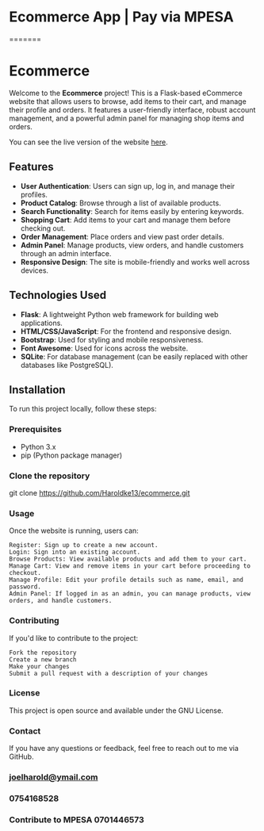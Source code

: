 
# Ecommerce App | Pay via MPESA 
=======
# Ecommerce

Welcome to the **Ecommerce** project! This is a Flask-based eCommerce website that allows users to browse, add items to their cart, and manage their profile and orders. It features a user-friendly interface, robust account management, and a powerful admin panel for managing shop items and orders.

You can see the live version of the website [here](https://online-store-soch.onrender.com).

## Features

- **User Authentication**: Users can sign up, log in, and manage their profiles.
- **Product Catalog**: Browse through a list of available products.
- **Search Functionality**: Search for items easily by entering keywords.
- **Shopping Cart**: Add items to your cart and manage them before checking out.
- **Order Management**: Place orders and view past order details.
- **Admin Panel**: Manage products, view orders, and handle customers through an admin interface.
- **Responsive Design**: The site is mobile-friendly and works well across devices.

## Technologies Used

- **Flask**: A lightweight Python web framework for building web applications.
- **HTML/CSS/JavaScript**: For the frontend and responsive design.
- **Bootstrap**: Used for styling and mobile responsiveness.
- **Font Awesome**: Used for icons across the website.
- **SQLite**: For database management (can be easily replaced with other databases like PostgreSQL).
  
## Installation

To run this project locally, follow these steps:

### Prerequisites

- Python 3.x
- pip (Python package manager)



### Clone the repository 

   
   git clone https://github.com/Haroldke13/ecommerce.git

### Usage

Once the website is running, users can:

    Register: Sign up to create a new account.
    Login: Sign into an existing account.
    Browse Products: View available products and add them to your cart.
    Manage Cart: View and remove items in your cart before proceeding to checkout.
    Manage Profile: Edit your profile details such as name, email, and password.
    Admin Panel: If logged in as an admin, you can manage products, view orders, and handle customers.

### Contributing

If you'd like to contribute to the project:

    Fork the repository
    Create a new branch
    Make your changes
    Submit a pull request with a description of your changes

### License

This project is open source and available under the GNU License.

### Contact

If you have any questions or feedback, feel free to reach out to me via GitHub.
### joelharold@ymail.com
### 0754168528
### Contribute to MPESA 0701446573
